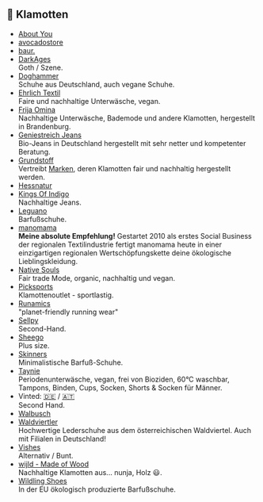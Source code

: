 ## 🧢 Klamotten
* [About You](https://www.aboutyou.at)
* [avocadostore](https://www.avocadostore.de)
* [baur.](https://www.baur.de/)
* [DarkAges](https://www.darkages.de)\
Goth / Szene.
* [Doghammer](https://www.doghammer.de)\
Schuhe aus Deutschland, auch vegane Schuhe.
* [Ehrlich Textil](https://erlich-textil.com)\
Faire und nachhaltige Unterwäsche, vegan.
* [Frija Omina](https://www.frija-omina.com)\
Nachhaltige Unterwäsche, Bademode und andere Klamotten, hergestellt in Brandenburg.
* [Geniestreich Jeans](https://geniestreich-jeans.de)\
Bio-Jeans in Deutschland hergestellt mit sehr netter und kompetenter Beratung.
* [Grundstoff](https://www.grundstoff.net)\
Vertreibt [Marken](https://www.grundstoff.net/herstellerinfos), deren Klamotten fair und nachhaltig hergestellt werden.
* [Hessnatur](https://www.hessnatur.com)
* [Kings Of Indigo](https://kingsofindigo.com/de-deat)\
Nachhaltige Jeans.
* [Leguano](https://www.leguano.eu/)\
Barfußschuhe.
* [manomama](https://www.manomama.de)\
**Meine absolute Empfehlung!** Gestartet 2010 als erstes Social Business der regionalen Textilindustrie fertigt manomama heute in einer einzigartigen regionalen Wertschöpfungskette deine ökologische Lieblingskleidung.
* [Native Souls](https://www.nativesouls.de)\
Fair trade Mode, organic, nachhaltig und vegan.
* [Picksports](https://www.picksport.de)\
Klamottenoutlet - sportlastig.
* [Runamics](https://www.runamics.com/)\
"planet-friendly running wear"
* [Sellpy](https://www.sellpy.de)\
Second-Hand.
* [Sheego](https://www.sheego.de/) \
Plus size.
* [Skinners](https://skinners.cc/de/)\
Minimalistische Barfuß-Schuhe.
* [Taynie](https://taynie.de)\
Periodenunterwäsche, vegan, frei von Bioziden, 60°C waschbar, Tampons, Binden, Cups, Socken, Shorts & Socken für Männer.
* Vinted: [🇩🇪](https://vinted.de) / [🇦🇹](https://vinted.at)\
Second Hand.
* [Walbusch](https://www.walbusch.de/)
* [Waldviertler](https://gea-waldviertler.at/shop/)\
Hochwertige Lederschuhe aus dem österreichischen Waldviertel. Auch mit Filialen in Deutschland!
* [Vishes](https://shop.vishes.de)\
Alternativ / Bunt.
* [wijld - Made of Wood](https://www.wijld.com)\
Nachhaltige Klamotten aus... nunja, Holz 😃.
* [Wildling Shoes](https://www.wildling.shoes)\
In der EU ökologisch produzierte Barfußschuhe.
